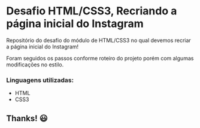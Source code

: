 # Desafio HTML/CSS3, Recriando a página inicial do Instagram

Repositório do desafio do módulo de HTML/CSS3 no qual devemos recriar a página inicial do Instagram! 

Foram seguidos os passos conforme roteiro do projeto porém com algumas modificações no estilo.

### Linguagens utilizadas:

* HTML
* CSS3

## Thanks! :smiley:

